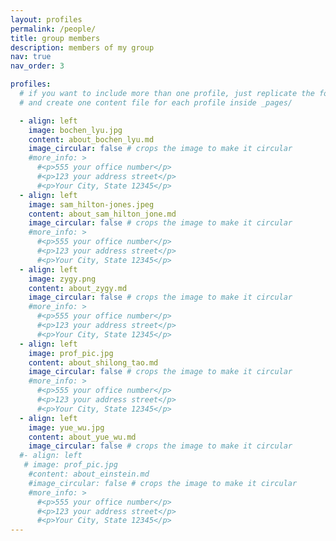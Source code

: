 ```yaml
---
layout: profiles
permalink: /people/
title: group members
description: members of my group
nav: true
nav_order: 3

profiles:
  # if you want to include more than one profile, just replicate the following block
  # and create one content file for each profile inside _pages/

  - align: left
    image: bochen_lyu.jpg
    content: about_bochen_lyu.md
    image_circular: false # crops the image to make it circular
    #more_info: >
      #<p>555 your office number</p>
      #<p>123 your address street</p>
      #<p>Your City, State 12345</p>
  - align: left
    image: sam_hilton-jones.jpeg
    content: about_sam_hilton_jone.md
    image_circular: false # crops the image to make it circular
    #more_info: >
      #<p>555 your office number</p>
      #<p>123 your address street</p>
      #<p>Your City, State 12345</p>
  - align: left
    image: zygy.png
    content: about_zygy.md
    image_circular: false # crops the image to make it circular
    #more_info: >
      #<p>555 your office number</p>
      #<p>123 your address street</p>
      #<p>Your City, State 12345</p>
  - align: left
    image: prof_pic.jpg
    content: about_shilong_tao.md
    image_circular: false # crops the image to make it circular
    #more_info: >
      #<p>555 your office number</p>
      #<p>123 your address street</p>
      #<p>Your City, State 12345</p>
  - align: left
    image: yue_wu.jpg
    content: about_yue_wu.md
    image_circular: false # crops the image to make it circular
  #- align: left
   # image: prof_pic.jpg
    #content: about_einstein.md
    #image_circular: false # crops the image to make it circular
    #more_info: >
      #<p>555 your office number</p>
      #<p>123 your address street</p>
      #<p>Your City, State 12345</p>
---
```

